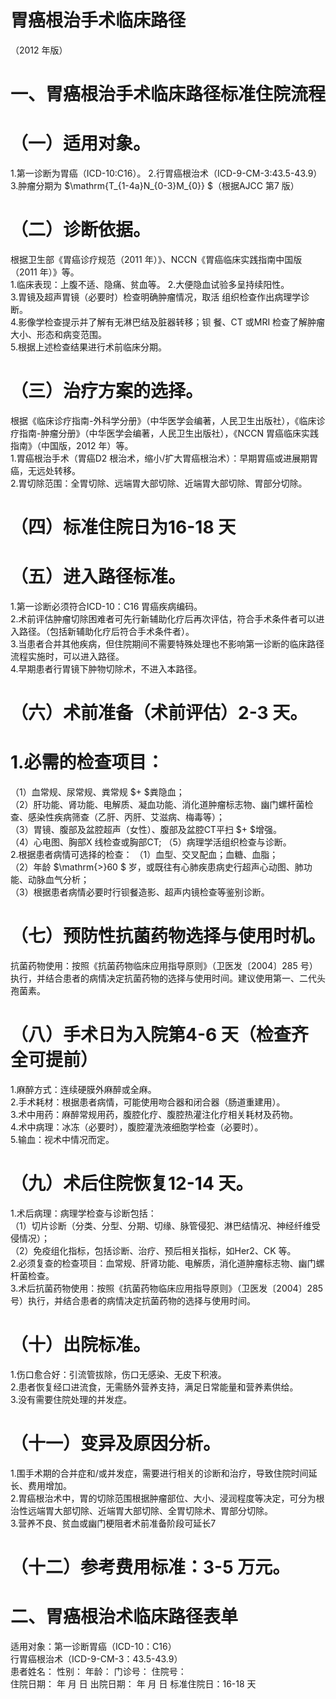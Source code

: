 # 胃癌根治手术临床路径  
（2012 年版）  
# 一、胃癌根治手术临床路径标准住院流程  
# （一）适用对象。  
1.第一诊断为胃癌（ICD-10:C16）。 2.行胃癌根治术（ICD-9-CM-3:43.5-43.9）3.肿瘤分期为 $\mathrm{T_{1-4a}N_{0-3}M_{0}} $（根据AJCC 第7 版）  
# （二）诊断依据。  
根据卫生部《胃癌诊疗规范（2011 年）》、NCCN《胃癌临床实践指南中国版（2011 年）》等。  
1.临床表现：上腹不适、隐痛、贫血等。 2.大便隐血试验多呈持续阳性。  
3.胃镜及超声胃镜（必要时）检查明确肿瘤情况，取活 组织检查作出病理学诊断。  
4.影像学检查提示并了解有无淋巴结及脏器转移；钡 餐、CT 或MRI 检查了解肿瘤大小、形态和病变范围。  
5.根据上述检查结果进行术前临床分期。  
# （三）治疗方案的选择。  
根据《临床诊疗指南-外科学分册》（中华医学会编著，人民卫生出版社），《临床诊疗指南-肿瘤分册》（中华医学会编著，人民卫生出版社），《NCCN 胃癌临床实践指南》（中国版，2012 年）等。  
1.胃癌根治手术（胃癌D2 根治术，缩小/扩大胃癌根治术）：早期胃癌或进展期胃癌，无远处转移。  
2.胃切除范围：全胃切除、远端胃大部切除、近端胃大部切除、胃部分切除。  
# （四）标准住院日为16-18 天  
# （五）进入路径标准。  
1.第一诊断必须符合ICD-10：C16 胃癌疾病编码。  
2.术前评估肿瘤切除困难者可先行新辅助化疗后再次评估，符合手术条件者可以进入路径。（包括新辅助化疗后符合手术条件者）。  
3.当患者合并其他疾病，但住院期间不需要特殊处理也不影响第一诊断的临床路径流程实施时，可以进入路径。  
4.早期患者行胃镜下肿物切除术，不进入本路径。  
# （六）术前准备（术前评估）2-3 天。  
# 1.必需的检查项目：  
（1）血常规、尿常规、粪常规 $+ $粪隐血；  
（2）肝功能、肾功能、电解质、凝血功能、消化道肿瘤标志物、幽门螺杆菌检查、感染性疾病筛查（乙肝、丙肝、艾滋病、梅毒等）；  
（3）胃镜、腹部及盆腔超声（女性）、腹部及盆腔CT平扫 $+ $增强。  
（4）心电图、胸部X 线检查或胸部CT; （5）病理学活组织检查与诊断。  
2.根据患者病情可选择的检查： （1）血型、交叉配血；血糖、血脂；  
（2）年龄 $\mathrm{>}60 $ 岁，或既往有心肺疾患病史行超声心动图、肺功能、动脉血气分析；  
（3）根据患者病情必要时行钡餐造影、超声内镜检查等鉴别诊断。  
# （七）预防性抗菌药物选择与使用时机。  
抗菌药物使用：按照《抗菌药物临床应用指导原则》（卫医发〔2004〕285 号）执行，并结合患者的病情决定抗菌药物的选择与使用时间。建议使用第一、二代头孢菌素。  
# （八）手术日为入院第4-6 天（检查齐全可提前）  
1.麻醉方式：连续硬膜外麻醉或全麻。  
2.手术耗材：根据患者病情，可能使用吻合器和闭合器（肠道重建用）。  
3.术中用药：麻醉常规用药，腹腔化疗、腹腔热灌注化疗相关耗材及药物。  
4.术中病理：冰冻（必要时），腹腔灌洗液细胞学检查（必要时）。  
5.输血：视术中情况而定。  
# （九）术后住院恢复12-14 天。  
1.术后病理：病理学检查与诊断包括：  
（1）切片诊断（分类、分型、分期、切缘、脉管侵犯、淋巴结情况、神经纤维受侵情况）；  
（2）免疫组化指标，包括诊断、治疗、预后相关指标，如Her2、CK 等。  
2.必须复查的检查项目：血常规、肝肾功能、电解质，消化道肿瘤标志物、幽门螺杆菌检查。  
3.术后抗菌药物使用：按照《抗菌药物临床应用指导原则》（卫医发〔2004〕285 号）执行，并结合患者的病情决定抗菌药物的选择与使用时间。  
# （十）出院标准。  
1.伤口愈合好：引流管拔除，伤口无感染、无皮下积液。  
2.患者恢复经口进流食，无需肠外营养支持，满足日常能量和营养素供给。  
3.没有需要住院处理的并发症。  
# （十一）变异及原因分析。  
1.围手术期的合并症和/或并发症，需要进行相关的诊断和治疗，导致住院时间延长、费用增加。  
2.胃癌根治术中，胃的切除范围根据肿瘤部位、大小、浸润程度等决定，可分为根治性远端胃大部切除、近端胃大部切除、全胃切除术、胃部分切除。  
3.营养不良、贫血或幽门梗阻者术前准备阶段可延长7  
# （十二）参考费用标准：3-5 万元。  
# 二、胃癌根治术临床路径表单  
适用对象：第一诊断胃癌（ICD-10：C16）  
行胃癌根治术（ICD-9-CM-3：43.5-43.9）  
患者姓名：           性别：    年龄：    门诊号：       住院号：  
住院日期：     年  月  日    出院日期：     年  月   日    标准住院日：16-18 天  
